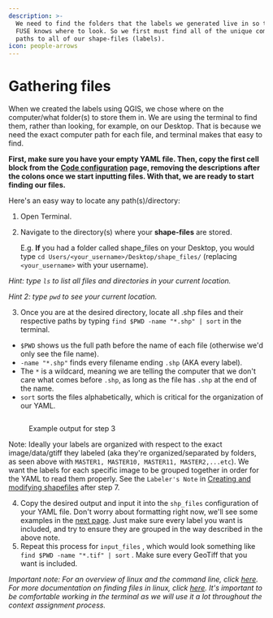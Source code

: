 ```yaml
---
description: >-
  We need to find the folders that the labels we generated live in so that SIT
  FUSE knows where to look. So we first must find all of the unique computer
  paths to all of our shape-files (labels).
icon: people-arrows
---
```


# Gathering files

When we created the labels using QGIS, we chose where on the computer/what folder(s) to store them in. We are using the terminal to find them, rather than looking, for example, on our Desktop. That is because we need the exact computer path for each file, and terminal makes that easy to find.

**First, make sure you have your empty YAML file. Then, copy the first cell block from the** [**Code configuration**](code-configuration.md) **page, removing the descriptions after the colons once we start inputting files. With that, we are ready to start finding our files.**

Here's an easy way to locate any path(s)/directory:

1. Open Terminal.
2.  Navigate to the directory(s) where your **shape-files** are stored.

    E.g. **If** you had a folder called shape\_files on your Desktop, you would type `cd Users/<your_username>/Desktop/shape_files/` (replacing `<your_username>` with your username).&#x20;

_Hint: type `ls` to list all files and directories in your current location._

_Hint 2: type `pwd` to see your current location._

3. Once you are at the desired directory, locate all .shp files and their respective paths by typing `find $PWD -name "*.shp" | sort` in the terminal.&#x20;

* `$PWD` shows us the full path before the name of each file (otherwise we'd only see the file name).&#x20;
* `-name "*.shp"` finds every filename ending `.shp` (AKA every label).
* The `*` is a wildcard, meaning we are telling the computer that we don't care what comes before `.shp`, as long as the file has `.shp` at the end of the name.
* `sort` sorts the files alphabetically, which is critical for the organization of our YAML.

<figure><img src="../../../../../.gitbook/assets/Screenshot 2024-10-24 at 9.14.29 PM.png" alt=""><figcaption><p>Example output for step 3</p></figcaption></figure>

Note: Ideally your labels are organized with respect to the exact image/data/gtiff they labeled (aka they're organized/separated by folders, as seen above with `MASTER1, MASTER10, MASTER11, MASTER2,...etc`). We want the labels for each specific image to be grouped together in order for the YAML to read them properly. See the `Labeler's Note` in [Creating and modifying shapefiles](../../labeling-tutorial/creating-and-modifying-shapefiles.md) after step 7.

4. Copy the desired output and input it into the `shp_files` configuration of your YAML file. Don't worry about formatting right now, we'll see some examples in the [next page](code-configuration.md). Just make sure every label you want is included, and try to ensure they are grouped in the way described in the above note.&#x20;
5. Repeat this process for `input_files` , which would look something like `find $PWD -name "*.tif" | sort` . Make sure every GeoTiff that you want is included.

_Important note: For an overview of linux and the command line, click_ [_here_](https://ubuntu.com/tutorials/command-line-for-beginners#1-overview)_. For more documentation on finding files in linux, click_ [_here_](https://www.geeksforgeeks.org/find-command-in-linux-with-examples/)_. It's important to be comfortable working in the terminal as we will use it a lot throughout the context assignment process._&#x20;

